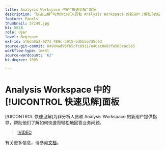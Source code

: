 ```yaml
---
title: Analysis Workspace 中的“快速见解”面板
description: “快速见解”可为非分析人员和 Analysis Workspace 的新用户了解如何快速轻松地回答业务问题提供指导。
feature: Panels
thumbnail: 37248.jpg
kt: 5838
role: User
level: Beginner
exl-id: af6da0a2-9273-480c-a915-bd5bab7d5c5d
source-git-commit: 84984ad9bf65cfc69117e40ac0e0cfe503cac5e5
workflow-type: tm+mt
source-wordcount: '63'
ht-degree: 100%

---
```


# Analysis Workspace 中的[!UICONTROL 快速见解]面板

[!UICONTROL 快速见解]为非分析人员和 Analysis Workspace 的新用户提供指导，帮助他们了解如何快速而轻松地回答业务问题。

>[!VIDEO](https://video.tv.adobe.com/v/326701/?quality=12&learn=on&captions=chi_hans)

有关更多信息，请参阅[文档](https://experienceleague.adobe.com/docs/analytics/analyze/analysis-workspace/panels/quickinsight.html?lang=zh-Hans)。
